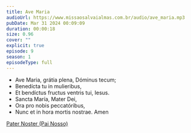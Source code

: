 ```yaml
---
title: Ave Maria
audioUrl: https://www.missaosalvaialmas.com.br/audio/ave_maria.mp3
pubDate: Mar 31 2024 00:09:09
duration: 00:00:18
size: 0.96
cover: ""
explicit: true
episode: 9
season: 1
episodeType: full
---
```


  - Ave Maria, grátia plena, Dóminus tecum;
  - Benedícta tu in mulieribus,
  - Et bendíctus fructus ventris tui, Iesus.
  - Sancta María, Mater Dei,
  - Ora pro nobis peccatóribus,
  - Nunc et in hora mortis nostrae. Amen

  
<div class="text-center mt-16">
  <a class="btn btn-accent mt-9" href="/episode/08post">Pater Noster (Pai Nosso)</a>
</div>